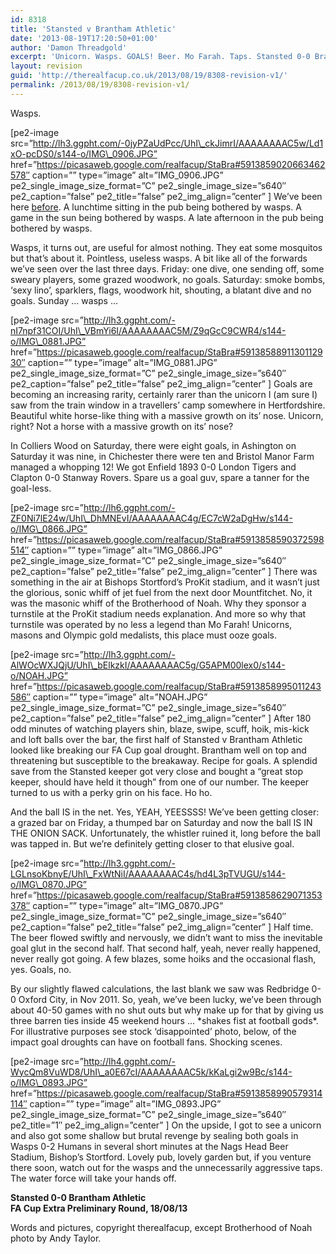 ```yaml
---
id: 8318
title: 'Stansted v Brantham Athletic'
date: '2013-08-19T17:20:50+01:00'
author: 'Damon Threadgold'
excerpt: 'Unicorn. Wasps. GOALS! Beer. Mo Farah. Taps. Stansted 0-0 Brantham Athletic.'
layout: revision
guid: 'http://therealfacup.co.uk/2013/08/19/8308-revision-v1/'
permalink: /2013/08/19/8308-revision-v1/
---
```


Wasps.

\[pe2-image src=”http://lh3.ggpht.com/-0jyPZaUdPcc/UhI\_ckJimrI/AAAAAAAAC5w/Ld1xO-pcDS0/s144-o/IMG\_0906.JPG” href=”https://picasaweb.google.com/realfacup/StaBra#5913859020663462578″ caption=”” type=”image” alt=”IMG\_0906.JPG” pe2\_single\_image\_size\_format=”C” pe2\_single\_image\_size=”s640″ pe2\_caption=”false” pe2\_title=”false” pe2\_img\_align=”center” \] We’ve been here [before](http://therealfacup.co.uk/2010/08/15/bzzz-off/). A lunchtime sitting in the pub being bothered by wasps. A game in the sun being bothered by wasps. A late afternoon in the pub being bothered by wasps.

Wasps, it turns out, are useful for almost nothing. They eat some mosquitos but that’s about it. Pointless, useless wasps. A bit like all of the forwards we’ve seen over the last three days. Friday: one dive, one sending off, some sweary players, some grazed woodwork, no goals. Saturday: smoke bombs, ‘sexy lino’, sparklers, flags, woodwork hit, shouting, a blatant dive and no goals. Sunday … wasps …

\[pe2-image src=”http://lh3.ggpht.com/-nI7npf31COI/UhI\_VBmYi6I/AAAAAAAAC5M/Z9qGcC9CWR4/s144-o/IMG\_0881.JPG” href=”https://picasaweb.google.com/realfacup/StaBra#5913858891130112930″ caption=”” type=”image” alt=”IMG\_0881.JPG” pe2\_single\_image\_size\_format=”C” pe2\_single\_image\_size=”s640″ pe2\_caption=”false” pe2\_title=”false” pe2\_img\_align=”center” \] Goals are becoming an increasing rarity, certainly rarer than the unicorn I (am sure I) saw from the train window in a travellers’ camp somewhere in Hertfordshire. Beautiful white horse-like thing with a massive growth on its’ nose. Unicorn, right? Not a horse with a massive growth on its’ nose?

In Colliers Wood on Saturday, there were eight goals, in Ashington on Saturday it was nine, in Chichester there were ten and Bristol Manor Farm managed a whopping 12! We got Enfield 1893 0-0 London Tigers and Clapton 0-0 Stanway Rovers. Spare us a goal guv, spare a tanner for the goal-less.

\[pe2-image src=”http://lh6.ggpht.com/-ZF0Ni7lE24w/UhI\_DhMNEvI/AAAAAAAAC4g/EC7cW2aDgHw/s144-o/IMG\_0866.JPG” href=”https://picasaweb.google.com/realfacup/StaBra#5913858590372598514″ caption=”” type=”image” alt=”IMG\_0866.JPG” pe2\_single\_image\_size\_format=”C” pe2\_single\_image\_size=”s640″ pe2\_caption=”false” pe2\_title=”false” pe2\_img\_align=”center” \] There was something in the air at Bishops Stortford’s ProKit stadium, and it wasn’t just the glorious, sonic whiff of jet fuel from the next door Mountfitchet. No, it was the masonic whiff of the Brotherhood of Noah. Why they sponsor a turnstile at the ProKit stadium needs explanation. And more so why that turnstile was operated by no less a legend than Mo Farah! Unicorns, masons and Olympic gold medalists, this place must ooze goals.

\[pe2-image src=”http://lh3.ggpht.com/-AlWOcWXJQjU/UhI\_bElkzkI/AAAAAAAAC5g/G5APM00lex0/s144-o/NOAH.JPG” href=”https://picasaweb.google.com/realfacup/StaBra#5913858995011243586″ caption=”” type=”image” alt=”NOAH.JPG” pe2\_single\_image\_size\_format=”C” pe2\_single\_image\_size=”s640″ pe2\_caption=”false” pe2\_title=”false” pe2\_img\_align=”center” \] After 180 odd minutes of watching players shin, blaze, swipe, scuff, hoik, mis-kick and loft balls over the bar, the first half of Stansted v Brantham Athletic looked like breaking our FA Cup goal drought. Brantham well on top and threatening but susceptible to the breakaway. Recipe for goals. A splendid save from the Stansted keeper got very close and bought a “great stop keeper, should have held it though” from one of our number. The keeper turned to us with a perky grin on his face. Ho ho.

And the ball IS in the net. Yes, YEAH, YEESSSS! We’ve been getting closer: a grazed bar on Friday, a thumped bar on Saturday and now the ball IS IN THE ONION SACK. Unfortunately, the whistler ruined it, long before the ball was tapped in. But we’re definitely getting closer to that elusive goal.

\[pe2-image src=”http://lh3.ggpht.com/-LGLnsoKbnyE/UhI\_FxWtNiI/AAAAAAAAC4s/hd4L3pTVUGU/s144-o/IMG\_0870.JPG” href=”https://picasaweb.google.com/realfacup/StaBra#5913858629071353378″ caption=”” type=”image” alt=”IMG\_0870.JPG” pe2\_single\_image\_size\_format=”C” pe2\_single\_image\_size=”s640″ pe2\_caption=”false” pe2\_title=”false” pe2\_img\_align=”center” \] Half time. The beer flowed swiftly and nervously, we didn’t want to miss the inevitable goal glut in the second half. That second half, yeah, never really happened, never really got going. A few blazes, some hoiks and the occasional flash, yes. Goals, no.

By our slightly flawed calculations, the last blank we saw was Redbridge 0-0 Oxford City, in Nov 2011. So, yeah, we’ve been lucky, we’ve been through about 40-50 games with no shut outs but why make up for that by giving us three barren ties inside 45 weekend hours … \*shakes fist at football gods\*. For illustrative purposes see stock ‘disappointed’ photo, below, of the impact goal droughts can have on football fans. Shocking scenes.

\[pe2-image src=”http://lh4.ggpht.com/-WycQm8VuWD8/UhI\_a0E67cI/AAAAAAAAC5k/kKaLgi2w9Bc/s144-o/IMG\_0893.JPG” href=”https://picasaweb.google.com/realfacup/StaBra#5913858990579314114″ caption=”” type=”image” alt=”IMG\_0893.JPG” pe2\_single\_image\_size\_format=”C” pe2\_single\_image\_size=”s640″ pe2\_title=”1″ pe2\_img\_align=”center” \] On the upside, I got to see a unicorn and also got some shallow but brutal revenge by sealing both goals in Wasps 0-2 Humans in several short minutes at the Nags Head Beer Stadium, Bishop’s Stortford. Lovely pub, lovely garden but, if you venture there soon, watch out for the wasps and the unnecessarily aggressive taps. The water force will take your hands off.

**Stansted 0-0 Brantham Athletic**  
 **FA Cup Extra Preliminary Round, 18/08/13**

Words and pictures, copyright therealfacup, except Brotherhood of Noah photo by Andy Taylor.